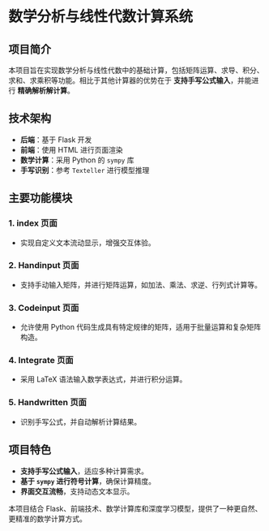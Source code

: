 # 数学分析与线性代数计算系统

## 项目简介
本项目旨在实现数学分析与线性代数中的基础计算，包括矩阵运算、求导、积分、求和、求乘积等功能。相比于其他计算器的优势在于 **支持手写公式输入**，并能进行 **精确解析解计算**。

## 技术架构
- **后端**：基于 Flask 开发
- **前端**：使用 HTML 进行页面渲染
- **数学计算**：采用 Python 的 `sympy` 库
- **手写识别**：参考 `Texteller` 进行模型推理

## 主要功能模块
### **1. index 页面**
- 实现自定义文本流动显示，增强交互体验。

### **2. Handinput 页面**
- 支持手动输入矩阵，并进行矩阵运算，如加法、乘法、求逆、行列式计算等。

### **3. Codeinput 页面**
- 允许使用 Python 代码生成具有特定规律的矩阵，适用于批量运算和复杂矩阵构造。

### **4. Integrate 页面**
- 采用 LaTeX 语法输入数学表达式，并进行积分运算。

### **5. Handwritten 页面**
- 识别手写公式，并自动解析计算结果。

## 项目特色
- **支持手写公式输入**，适应多种计算需求。
- **基于 `sympy` 进行符号计算**，确保计算精度。
- **界面交互流畅**，支持动态文本显示。

本项目结合 Flask、前端技术、数学计算库和深度学习模型，提供了一种更自然、更精准的数学计算方式。

